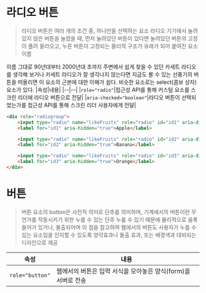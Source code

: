 # 라디오 버튼
> 라디오 버튼은 여러 개의 조건 중, 하나만을 선택하는 요소
> 라디오 기기에서 눌려있지 않은 버튼을 눌렀을 때, 먼저 눌려있던 버튼이 있다면 눌려있던 버튼의 고정이 풀려 올라오고, 누른 버튼이 고정되는 물리적 구조가 유래가 되어 붙여진 요소 이름

이름 그대로 90년대부터 2000년대 초까지 주변에서 쉽게 찾을 수 있던 카세트 라디오를 생각해 보거나 카세트 라디오가 잘 생각나지 않는다면 지금도 볼 수 있는 선풍기의 버튼을 떠올리면 이 요소의 근본에 대한 이해가 쉽다. 비슷한 요소로는 select(콤보 상자) 요소가 있다. 
|속성|내용|
|--|--|
|`role="radio"`|접근성 API를 통해 커스텀 요소를 스크린 리더에 라디오 버튼으로 전달|
|`aria-checked="boolean"`|라디오 버튼이 선택되었는가를 접근성 API를 통해 스크린 리더 사용자에게 전달|

```html
<div role="radiogroup">
	<input type="radio" name="likeFruits" role="radio" id="id1" aria-disabled="false" tabindex="0" aria-label="Apple">
	<label for="id1" aria-hidden="true">Apple</label>

	<input type="radio" name="likeFruits" role="radio" id="id2" aria-disabled="true" disabled="disabled" tabindex="-1" aria-label="Banana">
	<label for="id2" aria-hidden="true">Banana</label>

	<input type="radio" name="likeFruits" role="radio" id="id3" aria-disabled="false" tabindex="0" aria-checked="true" aria-label="Orange">
	<label for="id3" aria-hidden="true">Orange</label>
</div>
```

# 버튼
> 버튼 요소의 button은 사전적 의미로 단추를 의미하며, 기계에서의 버튼이란 무언가를 작동시키기 위한 누를 수 있는 단추
> 누룰 수 있기 때문에 물리적으로 움푹 들어가 있거나, 돌출되어며 이 점을 참고하여 웹에서의 버튼도 사용자가 누를 수 있는 요소임을 인지할 수 있도록 양갹효과나 돌출 효과, 또는 배경색과 대비되는 디자인으로 제공

|속성|내용|
|--|--|
|`role="button"`|웹에서의 버튼은 입력 서식을 모아놓은 양식(form)을 서버로 전송|
